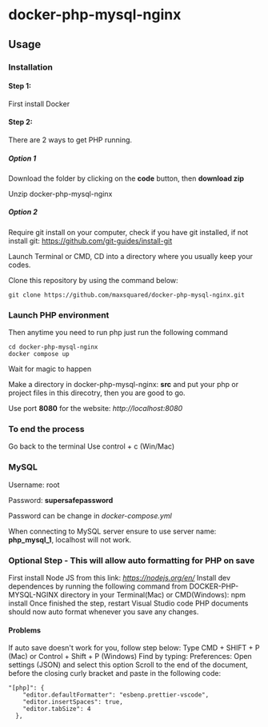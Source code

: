 # docker-php-mysql-nginx

## Usage

### Installation

#### Step 1:

First install Docker

#### Step 2:

There are 2 ways to get PHP running.

##### Option 1

Download the folder by clicking on the **code** button, then **download zip**

Unzip docker-php-mysql-nginx

##### Option 2

Require git install on your computer, check if you have git installed, if not install git:
https://github.com/git-guides/install-git

Launch Terminal or CMD, CD into a directory where you usually keep your codes.

Clone this repository by using the command below:

```
git clone https://github.com/maxsquared/docker-php-mysql-nginx.git
```

### Launch PHP environment

Then anytime you need to run php just run the following command

```
cd docker-php-mysql-nginx
docker compose up
```

Wait for magic to happen

Make a directory in docker-php-mysql-nginx: **src** and put your php or project files in this direcotry, then you are good to go.

Use port **8080** for the website: _http://localhost:8080_

### To end the process

Go back to the terminal
Use control + c (Win/Mac)

### MySQL

Username: root

Password: **supersafepassword**

Password can be change in _docker-compose.yml_

When connecting to MySQL server ensure to use server name: **php_mysql_1**, localhost will not work.

### Optional Step - This will allow auto formatting for PHP on save

First install Node JS from this link: _https://nodejs.org/en/_
Install dev dependences by running the following command from DOCKER-PHP-MYSQL-NGINX directory in your Terminal(Mac) or CMD(Windows): npm install
Once finished the step, restart Visual Studio code
PHP documents should now auto format whenever you save any changes.

#### Problems

If auto save doesn't work for you, follow step below:
Type CMD + SHIFT + P (Mac) or Control + Shift + P (Windows)
Find by typing: Preferences: Open settings (JSON) and select this option
Scroll to the end of the document, before the closing curly bracket and paste in the following code:

```
"[php]": {
    "editor.defaultFormatter": "esbenp.prettier-vscode",
    "editor.insertSpaces": true,
    "editor.tabSize": 4
  },
```
